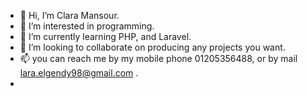 - 👋 Hi, I’m Clara Mansour.
- 👀 I’m interested in programming.
- 🌱 I’m currently learning PHP, and Laravel.
- 💞️ I’m looking to collaborate on producing any projects you want.
- 📫 you can reach me by my mobile phone 01205356488, or by mail lara.elgendy98@gmail.com .
- 

<!---
ClaraMansour324/ClaraMansour324 is a ✨ special ✨ repository because its `README.md` (this file) appears on your GitHub profile.
You can click the Preview link to take a look at your changes.
--->
